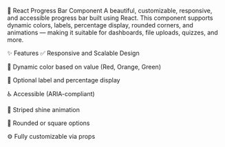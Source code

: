 🚀 React Progress Bar Component
A beautiful, customizable, responsive, and accessible progress bar built using React. This component supports dynamic colors, labels, percentage display, rounded corners, and animations — making it suitable for dashboards, file uploads, quizzes, and more.


✨ Features
✅ Responsive and Scalable Design

🎨 Dynamic color based on value (Red, Orange, Green)

🧪 Optional label and percentage display

♿ Accessible (ARIA-compliant)

🌈 Striped shine animation

🎯 Rounded or square options

⚙️ Fully customizable via props
